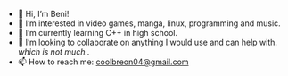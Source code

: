 - 👋 Hi, I’m Beni!
- 👀 I’m interested in video games, manga, linux, programming and music.
- 🌱 I’m currently learning C++ in high school.
- 💞️ I’m looking to collaborate on anything I would use and can help with. *which is not much..*
- 📫 How to reach me: coolbreon04@gmail.com

<!---
coolbreon/coolbreon is a ✨ special ✨ repository because its `README.md` (this file) appears on your GitHub profile.
You can click the Preview link to take a look at your changes.
--->
